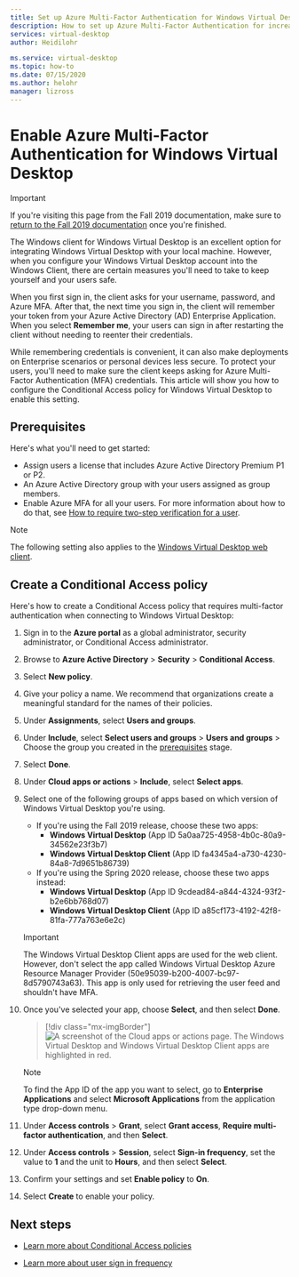 ```yaml
---
title: Set up Azure Multi-Factor Authentication for Windows Virtual Desktop - Azure
description: How to set up Azure Multi-Factor Authentication for increased security in Windows Virtual Desktop.
services: virtual-desktop
author: Heidilohr

ms.service: virtual-desktop
ms.topic: how-to
ms.date: 07/15/2020
ms.author: helohr
manager: lizross
---
```

# Enable Azure Multi-Factor Authentication for Windows Virtual Desktop

>[!IMPORTANT]
> If you're visiting this page from the Fall 2019 documentation, make sure to [return to the Fall 2019 documentation](./virtual-desktop-fall-2019/tenant-setup-azure-active-directory.md) once you're finished.

The Windows client for Windows Virtual Desktop is an excellent option for integrating Windows Virtual Desktop with your local machine. However, when you configure your Windows Virtual Desktop account into the Windows Client, there are certain measures you'll need to take to keep yourself and your users safe.

When you first sign in, the client asks for your username, password, and Azure MFA. After that, the next time you sign in, the client will remember your token from your Azure Active Directory (AD) Enterprise Application. When you select **Remember me**, your users can sign in after restarting the client without needing to reenter their credentials.

While remembering credentials is convenient, it can also make deployments on Enterprise scenarios or personal devices less secure. To protect your users, you'll need to make sure the client keeps asking for Azure Multi-Factor Authentication (MFA) credentials. This article will show you how to configure the Conditional Access policy for Windows Virtual Desktop to enable this setting.

## Prerequisites

Here's what you'll need to get started:

- Assign users a license that includes Azure Active Directory Premium P1 or P2.
- An Azure Active Directory group with your users assigned as group members.
- Enable Azure MFA for all your users. For more information about how to do that, see [How to require two-step verification for a user](../active-directory/authentication/howto-mfa-userstates.md#view-the-status-for-a-user).

> [!NOTE]
> The following setting also applies to the [Windows Virtual Desktop web client](https://rdweb.wvd.microsoft.com/webclient/index.html).

## Create a Conditional Access policy

Here's how to create a Conditional Access policy that requires multi-factor authentication when connecting to Windows Virtual Desktop:

1. Sign in to the **Azure portal** as a global administrator, security administrator, or Conditional Access administrator.
2. Browse to **Azure Active Directory** > **Security** > **Conditional Access**.
3. Select **New policy**.
4. Give your policy a name. We recommend that organizations create a meaningful standard for the names of their policies.
5. Under **Assignments**, select **Users and groups**.
6. Under **Include**, select **Select users and groups** > **Users and groups** > Choose the group you created in the [prerequisites](#prerequisites) stage.
7. Select **Done**.
8. Under **Cloud apps or actions** > **Include**, select **Select apps**.
9. Select one of the following groups of apps based on which version of Windows Virtual Desktop you're using.
   - If you're using the Fall 2019 release, choose these two apps:
       - **Windows Virtual Desktop** (App ID 5a0aa725-4958-4b0c-80a9-34562e23f3b7)
       - **Windows Virtual Desktop Client** (App ID fa4345a4-a730-4230-84a8-7d9651b86739)
   - If you're using the Spring 2020 release, choose these two apps instead:
       -  **Windows Virtual Desktop** (App ID 9cdead84-a844-4324-93f2-b2e6bb768d07)
       -  **Windows Virtual Desktop Client** (App ID a85cf173-4192-42f8-81fa-777a763e6e2c)

   >[!IMPORTANT]
   > The Windows Virtual Desktop Client apps are used for the web client. However, don't select the app called Windows Virtual Desktop Azure Resource Manager Provider (50e95039-b200-4007-bc97-8d5790743a63). This app is only used for retrieving the user feed and shouldn't have MFA.
  
1. Once you've selected your app, choose **Select**, and then select **Done**.

   > [!div class="mx-imgBorder"]
   > ![A screenshot of the Cloud apps or actions page. The Windows Virtual Desktop and Windows Virtual Desktop Client apps are highlighted in red.](media/cloud-apps-enterprise.png)

   >[!NOTE]
   >To find the App ID of the app you want to select, go to **Enterprise Applications** and select **Microsoft Applications** from the application type drop-down menu.

10. Under **Access controls** > **Grant**, select **Grant access**, **Require multi-factor authentication**, and then **Select**.
11. Under **Access controls** > **Session**, select **Sign-in frequency**, set the value to **1** and the unit to **Hours**, and then select **Select**.
12. Confirm your settings and set **Enable policy** to **On**.
13. Select **Create** to enable your policy.

## Next steps

- [Learn more about Conditional Access policies](../active-directory/conditional-access/concept-conditional-access-policies.md)

- [Learn more about user sign in frequency](../active-directory/conditional-access/howto-conditional-access-session-lifetime.md#user-sign-in-frequency)
